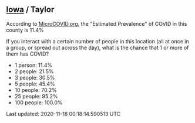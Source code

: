 
## [Iowa](/united-states/iowa) / Taylor

According to [MicroCOVID.org](http://microcovid.org),
the "Estimated Prevalence" of COVID in this county is 11.4%

If you interact with a certain number of people in this location
(all at once in a group, or spread out across the day), what is the chance that
1 or more of them has COVID?

- 1 person: 11.4%
- 2 people: 21.5%
- 3 people: 30.5%
- 5 people: 45.4%
- 10 people: 70.2%
- 25 people: 95.2%
- 100 people: 100.0%

Last updated: 2020-11-18 00:18:14.590513 UTC
